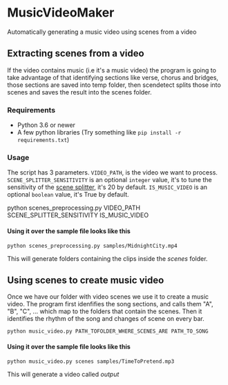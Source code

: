 # MusicVideoMaker
Automatically generating a music video using scenes from a video

## Extracting scenes from a video

If the video contains music (i.e it's a music video) the program is going to take advantage of that identifying sections like verse, chorus and bridges, those sections are saved into temp folder, then scendetect splits those into scenes and saves the result into the scenes folder.

### Requirements

- Python 3.6 or newer
- A few python libraries (Try something like `pip install -r requirements.txt`)

### Usage

The script has 3 parameters. `VIDEO_PATH`, is the video we want to process. `SCENE_SPLITTER_SENSITIVITY` is an optional `integer` value, it's to tune the sensitivity of the [scene splitter](https://pyscenedetect.readthedocs.io/en/latest/examples/usage-example/), it's 20 by default. `IS_MUSIC_VIDEO` is an optional `boolean` value, it's True by default.

python scenes_preprocessing.py VIDEO_PATH SCENE_SPLITTER_SENSITIVITY IS_MUSIC_VIDEO

#### Using it over the sample file looks like this

`python scenes_preprocessing.py samples/MidnightCity.mp4`


This will generate folders containing the clips inside the _scenes_ folder.

## Using scenes to create music video

Once we have our folder with video scenes we use it to create a music video. The program first idenfifies the song sections, and calls them "A", "B", "C", ... which map to the folders that contain the scenes. Then it identifies the rhythm of the song and changes of scene on every bar.

`python music_video.py PATH_TOFOLDER_WHERE_SCENES_ARE PATH_TO_SONG`

#### Using it over the sample file looks like this

`python music_video.py scenes samples/TimeToPretend.mp3`

This will generate a video called _output_